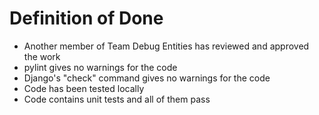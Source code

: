 # Definition of Done
* Another member of Team Debug Entities has reviewed and approved the work
* pylint gives no warnings for the code
* Django's "check" command gives no warnings for the code
* Code has been tested locally
* Code contains unit tests and all of them pass